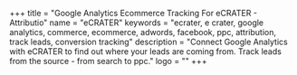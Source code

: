 +++
title = "Google Analytics Ecommerce Tracking For eCRATER - Attributio"
name = "eCRATER"
keywords = "ecrater, e crater, google analytics, commerce, ecommerce, adwords, facebook, ppc, attribution, track leads, conversion tracking"
description = "Connect Google Analytics with eCRATER to find out where your leads are coming from. Track leads from the source - from search to ppc."
logo = ""
+++
